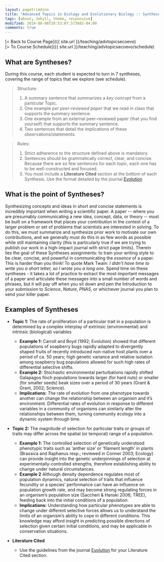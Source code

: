```yaml
---
layout: pagetrimdino
title: "Advanced Topics in Ecology and Evolutionary Biology :: Syntheses"
tags: [about, Jekyll, theme, responsive]
modified: 2014-08-08T20:53:07.573882-04:00
comments: true
---
```


[< Back to Course Page]({{ site.url }}/teaching/advtopicsecoevo)  
[> To Course Schedule]({{ site.url }}/teaching/advtopicsecoevo/schedule)

## What are Syntheses?

During this course, each student is expected to turn in 7 syntheses, covering the range of topics that we explore (see schedule). 

> Structure:  
> 1. A summary sentence that summarizes a *key concept* from a particular Topic.
> 2. One example *per peer-reviewed paper* that we read in class that supports the summary sentence.  
> 3. One example from an external peer-reviewed paper (that you find yourself) that supports the summary sentence.
> 4. Two sentences that detail the implications of these observations/statements.

> Rules:  
> 1. Strict adherence to the structure defined above is mandatory.  
> 2. Sentences should be grammatically correct, clear, and concise. Because there are so few sentences for each topic, each one has to be well-constructed and focused.  
> 3. You must include a **Literature Cited** section at the bottom of each Synthesis. Use the format detailed by the journal [Evolution](https://onlinelibrary.wiley.com/page/journal/15585646/homepage/forauthors.html#4)  

## What is the point of Syntheses?

Synthesizing concepts and ideas in short and concise statements is incredibly important when writing a scientific paper. A paper -- where you are presumably communicating a new idea, concept, data, or theory -- must be built on a framework that places your contribution in the context of a larger problem or set of problems that scientists are interested in solving. To do this, we must summarize and synthesize prior work to motivate our own contributions, and we generally must do this in as few words as possible while still maintaining clarity (this is particularly true if we are trying to publish our work in a high-impact journal with strict page limits). Therein lies the goal of these Syntheses assignments: to train your writing style to be clear, concise, and powerful in communicating the *essence* of a paper. This is harder than you think! To quote Mark Twain: *I didn't have time to write you a short letter, so I wrote you a long one.* Spend time on these syntheses - it takes a lot of practice to extract the most important messages of a paper and articulate these messages into a small number of words and phrases, but it will pay off when you sit down and pen the Introduction to your submission to *Science*, *Nature*, *PNAS*, or whichever journal you plan to send your killer paper.

## Examples of Syntheses
* **Topic 1:** The rate of proliferation of a particular trait in a population is determined by a complex interplay of extrinsic (environmental) and intrinsic (biological) variables
    * **Example 1:** Carroll and Boyd (1992; Evolution) showed that different populations of soapberry bugs rapidly adapted to divergently shaped fruits of recently introduced non-native host plants over a period of ca. 50 years; high genetic variance and relative isolation among soapberry bug populations allowed for such high rates of differential selective shifts.
    * **Example 2:** Stochastic environmental perturbations rapidly shifted Galapagos finch populations towards larger (for hard nuts) or smaller (for smaller seeds) beak sizes over a period of 30 years (Grant & Grant, 2002; Science).
    * **Implications:** The rate of evolution from one phenotype towards another can change the relationship between an organism and it’s environment. Differential rates of evolution in response to different variables in a community of organisms can similarly alter the relationships between them, turning community ecology into a dynamic system through time.

* **Topic 2:** The magnitude of selection for particular traits or groups of traits may differ across the spatial (or temporal) range of a population.
    * **Example 1:** The controlled selection of genetically understood phenotypic traits such as ‘anther size’ or 'filament length' in plants (Brassica and Raphanus resp.; reviewed in Conner 2003; Ecology) can provide insight into the genetic underpinnings of selection at experimentally-controlled strengths, therefore establishing ability to change under natural circumstances.
    * **Example 2** Although density dependence regulates most of population dynamics, natural selection of traits that influence fecundity or a species’ performance can have an influence on population growth rate, and may become strong regulating forces in an organism’s population size (Saccheri & Hanski 2006; TREE), feeding back into the initial conditions of a population.
    * **Implications:** Understanding how particular phenotypes are able to change under different selective forces allows us to understand the limits of an organism’s ability to cope in different conditions. This knowledge may afford insight in predicting possible directions of selection given certain initial conditions, and may be applicable in conservation situations.

* **Literature Cited**
    * Use the guidelines from the journal [Evolution](https://onlinelibrary.wiley.com/page/journal/15585646/homepage/forauthors.html#4) for your Literature Cited section. 